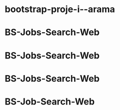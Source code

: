 # bootstrap-proje-i--arama
# BS-Jobs-Search-Web
# BS-Jobs-Search-Web
# BS-Jobs-Search-Web
# BS-Job-Search-Web
